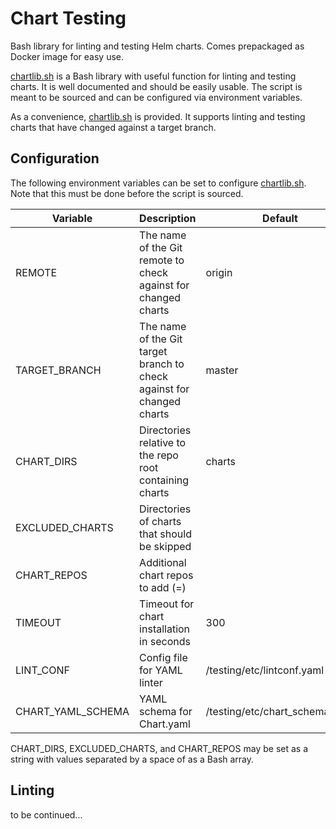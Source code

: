 # Chart Testing

Bash library for linting and testing Helm charts. Comes prepackaged as Docker image for easy use.

[chartlib.sh](lib/chartlib.sh) is a Bash library with useful function for linting and testing charts. It is well documented and should be easily usable. The script is meant to be sourced and can be configured via environment variables.

As a convenience, [chartlib.sh](chart_test.sh) is provided. It supports linting and testing charts that have changed against a target branch.

## Configuration

The following environment variables can be set to configure [chartlib.sh](lib/chartlib.sh). Note that this must be done before the script is sourced.

| Variable | Description | Default |
| - | - | - |
| REMOTE | The name of the Git remote to check against for changed charts | origin |
| TARGET_BRANCH | The name of the Git target branch to check against for changed charts | master |
| CHART_DIRS | Directories relative to the repo root containing charts | charts |
| EXCLUDED_CHARTS | Directories of charts that should be skipped | |
| CHART_REPOS | Additional chart repos to add (<name>=<url>) | |
| TIMEOUT | Timeout for chart installation in seconds | 300 |
| LINT_CONF | Config file for YAML linter | /testing/etc/lintconf.yaml |
| CHART_YAML_SCHEMA | YAML schema for Chart.yaml | /testing/etc/chart_schema.yaml |

CHART_DIRS, EXCLUDED_CHARTS, and CHART_REPOS may be set as a string with values separated by a space of as a Bash array.

## Linting

to be continued...
